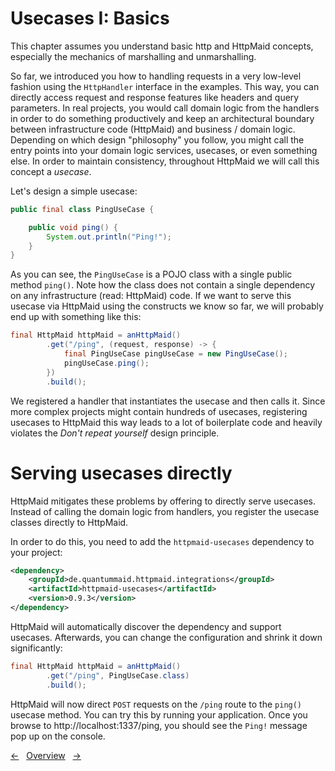 # Usecases I: Basics

This chapter assumes you understand basic http and HttpMaid concepts,
especially the mechanics of marshalling and unmarshalling.

So far, we introduced you how to handling requests in a very low-level fashion
using the `HttpHandler` interface in the examples.
This way, you can directly access request and response features like headers and query
parameters.
In real projects, you would call domain logic from the handlers in order to do something
productively and keep an architectural boundary between infrastructure code (HttpMaid)
and business / domain logic. Depending on which design "philosophy" you follow, you might
call the entry points into your domain logic services, usecases, or even something else.
In order to maintain consistency, throughout HttpMaid we will call this concept a *usecase*.

Let's design a simple usecase:
<!---[CodeSnippet] (pingUseCase)-->
```java
public final class PingUseCase {

    public void ping() {
        System.out.println("Ping!");
    }
}
```

As you can see, the `PingUseCase` is a POJO class with a single public method `ping()`.
Note how the class does not contain a single dependency on any infrastructure (read: HttpMaid) code.
If we want to serve this usecase via HttpMaid using the constructs we know so far,
we will probably end up with something like this:
<!---[CodeSnippet] (pingUseCaseLowLevel)-->
```java
final HttpMaid httpMaid = anHttpMaid()
        .get("/ping", (request, response) -> {
            final PingUseCase pingUseCase = new PingUseCase();
            pingUseCase.ping();
        })
        .build();
```

We registered a handler that instantiates the usecase and then calls it.
Since more complex projects might contain hundreds of usecases, registering usecases
to HttpMaid this way leads to a lot of boilerplate code
and heavily violates the *Don't repeat yourself* design principle.

# Serving usecases directly
HttpMaid mitigates these problems by offering to directly serve usecases.
Instead of calling the domain logic from handlers, you register the usecase
classes directly to HttpMaid.

<!--
In real projects, you would have to map these features to actual domain logic.
With increasing project size and complexity, managing requests and mapping them to domain
logic becomes unfeasable.
HttpMaid catches these architectural requirements by offering to serve so-called usecases.
Instead of calling the domain logic from handlers, you register it to HttpMaid
on a much higher level in the form of usecases. These are classes with one single public method
that will reflect one single feature of your application. For example:
-->

In order to do this, you need to add the `httpmaid-usecases` dependency to your project:
<!---[Dependency](groupId=de.quantummaid.httpmaid.integrations artifactId=httpmaid-usecases version)-->
```xml
<dependency>
    <groupId>de.quantummaid.httpmaid.integrations</groupId>
    <artifactId>httpmaid-usecases</artifactId>
    <version>0.9.3</version>
</dependency>
```


HttpMaid will automatically discover the dependency and support usecases.
Afterwards, you can change the configuration and shrink it
down significantly:
<!---[CodeSnippet] (pingUseCaseCorrectExample)-->
```java
final HttpMaid httpMaid = anHttpMaid()
        .get("/ping", PingUseCase.class)
        .build();
```

HttpMaid will now direct `POST` requests on the `/ping` route to the `ping()` 
usecase method. You can try this by running your application. Once you 
browse to http://localhost:1337/ping, you should see
the `Ping!` message pop up on the console.


<!---[Nav]-->
[&larr;](../11_Marshalling/2_MarshallingAPIs.md)&nbsp;&nbsp;&nbsp;[Overview](../../README.md)&nbsp;&nbsp;&nbsp;[&rarr;](2_ObjectMapping.md)


